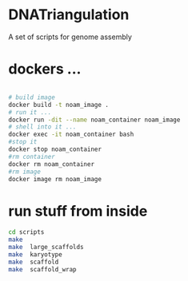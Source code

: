 # DNATriangulation
A set of scripts for genome assembly


# dockers ...
```bash

# build image
docker build -t noam_image .
# run it ...
docker run -dit --name noam_container noam_image
# shell into it ...
docker exec -it noam_container bash
#stop it
docker stop noam_container
#rm container
docker rm noam_container
#rm image
docker image rm noam_image
```



# run stuff from inside
```bash
cd scripts
make
make  large_scaffolds
make  karyotype
make  scaffold
make  scaffold_wrap
```
